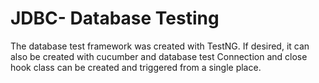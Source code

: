 # JDBC- Database  Testing
The database test framework was created with TestNG. If desired, it can also be created with cucumber and database test Connection and close hook class can be created and triggered from a single place.

